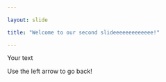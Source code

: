 ```yaml
---
	
layout: slide

title: "Welcome to our second slideeeeeeeeeeeee!"

---
```


Your text

Use the left arrow to go back!
